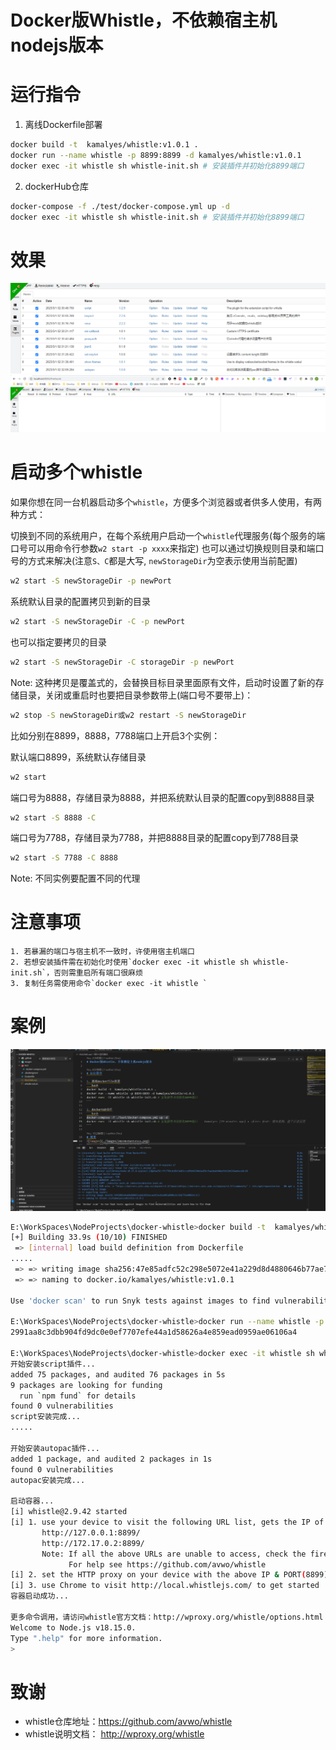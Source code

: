 # Docker版Whistle，不依赖宿主机nodejs版本

# 运行指令

1. 离线Dockerfile部署
```bash
docker build -t  kamalyes/whistle:v1.0.1 .
docker run --name whistle -p 8899:8899 -d kamalyes/whistle:v1.0.1
docker exec -it whistle sh whistle-init.sh # 安装插件并初始化8899端口
```

2. dockerHub仓库
```bash
docker-compose -f ./test/docker-compose.yml up -d
docker exec -it whistle sh whistle-init.sh # 安装插件并初始化8899端口
```

# 效果
![images](./images/20230316113555.png)
![images](./images/20230316113656.png)

# 启动多个whistle
如果你想在同一台机器启动多个`whistle`，方便多个浏览器或者供多人使用，有两种方式：

切换到不同的系统用户，在每个系统用户启动一个`whistle`代理服务(每个服务的端口号可以用命令行参数`w2 start -p xxxx`来指定)
也可以通过切换规则目录和端口号的方式来解决(注意`S、C`都是大写, `newStorageDir`为空表示使用当前配置)
```bash
w2 start -S newStorageDir -p newPort
```
系统默认目录的配置拷贝到新的目录
```bash
w2 start -S newStorageDir -C -p newPort
```
也可以指定要拷贝的目录
```bash
w2 start -S newStorageDir -C storageDir -p newPort
```

Note: 这种拷贝是覆盖式的，会替换目标目录里面原有文件，启动时设置了新的存储目录，关闭或重启时也要把目录参数带上(端口号不要带上)：
```bash
w2 stop -S newStorageDir或w2 restart -S newStorageDir
```

比如分别在8899，8888，7788端口上开启3个实例：

默认端口8899，系统默认存储目录
```bash
w2 start
```
端口号为8888，存储目录为8888，并把系统默认目录的配置copy到8888目录

```bash
w2 start -S 8888 -C
```

端口号为7788，存储目录为7788，并把8888目录的配置copy到7788目录
```bash
w2 start -S 7788 -C 8888
```
Note: 不同实例要配置不同的代理


# 注意事项
```
1. 若暴漏的端口与宿主机不一致时，许使用宿主机端口
2. 若想安装插件需在初始化时使用`docker exec -it whistle sh whistle-init.sh`，否则需重启所有端口很麻烦
3. 复制任务需使用命令`docker exec -it whistle `
```

# 案例
![image](./images/20230316113657.gif)
```bash
E:\WorkSpaces\NodeProjects\docker-whistle>docker build -t  kamalyes/whistle:v1.0.1 .
[+] Building 33.9s (10/10) FINISHED
 => [internal] load build definition from Dockerfile                                                                                                            0.0s      
.....
 => => writing image sha256:47e85adfc52c298e5072e41a229d8d4880646b77ae7a66add325261a50e938f2                                                                    0.0s      
 => => naming to docker.io/kamalyes/whistle:v1.0.1                                                                                                              0.0s      

Use 'docker scan' to run Snyk tests against images to find vulnerabilities and learn how to fix them

E:\WorkSpaces\NodeProjects\docker-whistle>docker run --name whistle -p 8900:8900 -d kamalyes/whistle:v1.0.1
2991aa8c3dbb904fd9dc0e0ef7707efe44a1d58626a4e859ead0959ae06106a4

E:\WorkSpaces\NodeProjects\docker-whistle>docker exec -it whistle sh whistle-init.sh
开始安装script插件...
added 75 packages, and audited 76 packages in 5s
9 packages are looking for funding
  run `npm fund` for details
found 0 vulnerabilities
script安装完成...
.....

开始安装autopac插件...
added 1 package, and audited 2 packages in 1s
found 0 vulnerabilities
autopac安装完成...

启动容器...
[i] whistle@2.9.42 started
[i] 1. use your device to visit the following URL list, gets the IP of the URL you can access:
       http://127.0.0.1:8899/
       http://172.17.0.2:8899/
       Note: If all the above URLs are unable to access, check the firewall settings
             For help see https://github.com/avwo/whistle
[i] 2. set the HTTP proxy on your device with the above IP & PORT(8899)
[i] 3. use Chrome to visit http://local.whistlejs.com/ to get started
容器启动成功...

更多命令调用，请访问whistle官方文档：http://wproxy.org/whistle/options.html
Welcome to Node.js v18.15.0.
Type ".help" for more information.
>
```

# 致谢
- whistle仓库地址：https://github.com/avwo/whistle
- whistle说明文档： http://wproxy.org/whistle
